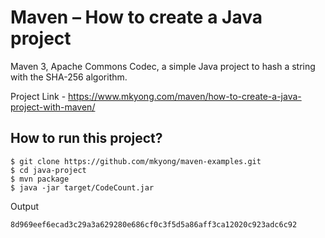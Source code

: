 # Maven – How to create a Java project
Maven 3, Apache Commons Codec, a simple Java project to hash a string with the SHA-256 algorithm.

Project Link - https://www.mkyong.com/maven/how-to-create-a-java-project-with-maven/


## How to run this project?
```
$ git clone https://github.com/mkyong/maven-examples.git
$ cd java-project
$ mvn package 
$ java -jar target/CodeCount.jar
```
Output
```
8d969eef6ecad3c29a3a629280e686cf0c3f5d5a86aff3ca12020c923adc6c92
```
